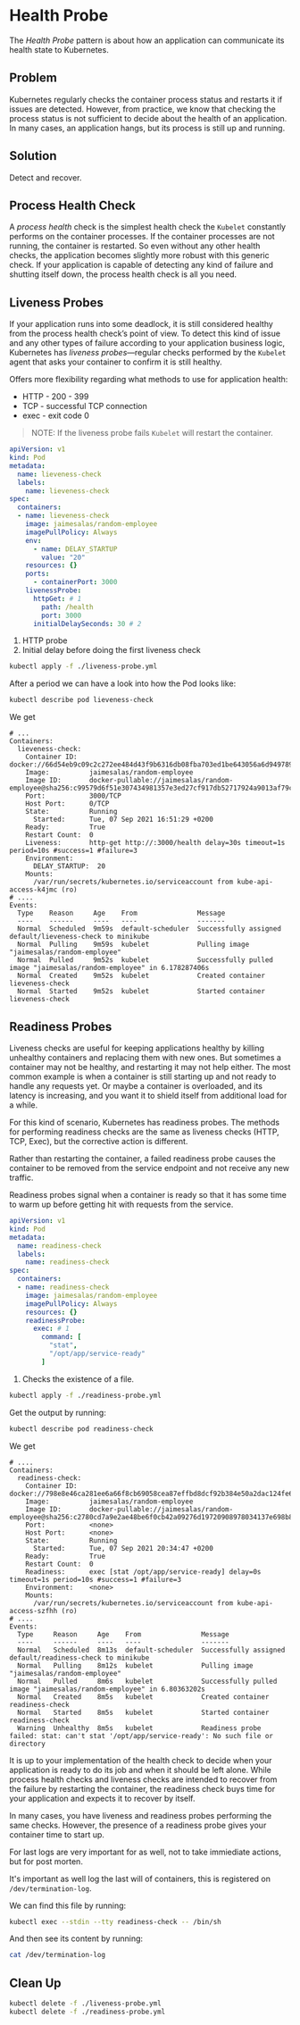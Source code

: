 # Health Probe

The *Health Probe* pattern is about how an application can communicate its health state to Kubernetes.

## Problem

Kubernetes regularly checks the container process status and restarts it if issues are detected. However, from practice, we know that checking the process status is not sufficient to decide about the health of an application. In many cases, an application hangs, but its process is still up and running. 

## Solution

Detect and recover.

## Process Health Check

A *process health* check is the simplest health check the `Kubelet` constantly performs on the container processes. If the container processes are not running, the container is restarted. So even without any other health checks, the application becomes slightly more robust with this generic check. If your application is capable of detecting any kind of failure and shutting itself down, the process health check is all you need.

## Liveness Probes

If your application runs into some deadlock, it is still considered healthy from the process health check’s point of view. To detect this kind of issue and any other types of failure according to your application business logic, Kubernetes has *liveness probes*—regular checks performed by the `Kubelet` agent that asks your container to confirm it is still healthy. 

Offers more flexibility regarding what methods to use for application health:

* HTTP - 200 - 399
* TCP - successful TCP connection
* exec - exit code 0

> NOTE: If the liveness probe fails `Kubelet` will restart the container.

```yaml
apiVersion: v1
kind: Pod
metadata:
  name: lieveness-check
  labels:
    name: lieveness-check
spec:
  containers:
  - name: lieveness-check
    image: jaimesalas/random-employee
    imagePullPolicy: Always
    env:
      - name: DELAY_STARTUP
        value: "20"
    resources: {}
    ports:
      - containerPort: 3000
    livenessProbe:
      httpGet: # 1
        path: /health
        port: 3000
      initialDelaySeconds: 30 # 2

```

1. HTTP probe
2. Initial delay before doing the first liveness check

```bash
kubectl apply -f ./liveness-probe.yml
```

After a period we can have a look into how the Pod looks like:

```bash
kubectl describe pod lieveness-check
```

We get 

```
# ...
Containers:
  lieveness-check:
    Container ID:   docker://66d54eb9c09c2c272ee484d43f9b6316db08fba703ed1be643056a6d94978930
    Image:          jaimesalas/random-employee
    Image ID:       docker-pullable://jaimesalas/random-employee@sha256:c99579d6f51e307434981357e3ed27cf917db52717924a9013af79c2a84f55fb
    Port:           3000/TCP
    Host Port:      0/TCP
    State:          Running
      Started:      Tue, 07 Sep 2021 16:51:29 +0200
    Ready:          True
    Restart Count:  0
    Liveness:       http-get http://:3000/health delay=30s timeout=1s period=10s #success=1 #failure=3
    Environment:
      DELAY_STARTUP:  20
    Mounts:
      /var/run/secrets/kubernetes.io/serviceaccount from kube-api-access-k4jmc (ro)
# ....
Events:
  Type    Reason     Age    From               Message
  ----    ------     ----   ----               -------
  Normal  Scheduled  9m59s  default-scheduler  Successfully assigned default/lieveness-check to minikube
  Normal  Pulling    9m59s  kubelet            Pulling image "jaimesalas/random-employee"
  Normal  Pulled     9m52s  kubelet            Successfully pulled image "jaimesalas/random-employee" in 6.178287406s
  Normal  Created    9m52s  kubelet            Created container lieveness-check
  Normal  Started    9m52s  kubelet            Started container lieveness-check
```

## Readiness Probes

Liveness checks are useful for keeping applications healthy by killing unhealthy containers and replacing them with new ones. But sometimes a container may not be healthy, and restarting it may not help either. The most common example is when a container is still starting up and not ready to handle any requests yet. Or maybe a container is overloaded, and its latency is increasing, and you want it to shield itself from additional load for a while.

For this kind of scenario, Kubernetes has readiness probes. The methods for performing readiness checks are the same as liveness checks (HTTP, TCP, Exec), but the corrective action is different. 

Rather than restarting the container, a failed readiness probe causes the container to be removed from the service endpoint and not receive any new traffic.

Readiness probes signal when a container is ready so that it has some time to warm up before getting hit with requests from the service. 

```yaml
apiVersion: v1
kind: Pod
metadata:
  name: readiness-check
  labels:
    name: readiness-check
spec:
  containers:
  - name: readiness-check
    image: jaimesalas/random-employee
    imagePullPolicy: Always
    resources: {}
    readinessProbe:
      exec: # 1
        command: [
          "stat",
          "/opt/app/service-ready"
        ]

```

1. Checks the existence of a file.

```bash
kubectl apply -f ./readiness-probe.yml
```

Get the output by running:

```bash
kubectl describe pod readiness-check
```

We get 

```
# ....
Containers:
  readiness-check:
    Container ID:   docker://798e8e46ca281ee6a66f8cb69058cea87effbd8dcf92b384e50a2dac124fe656
    Image:          jaimesalas/random-employee
    Image ID:       docker-pullable://jaimesalas/random-employee@sha256:c2780cd7a9e2ae48be6f0cb42a09276d19720908978034137e698b8108e61d02
    Port:           <none>
    Host Port:      <none>
    State:          Running
      Started:      Tue, 07 Sep 2021 20:34:47 +0200
    Ready:          True
    Restart Count:  0
    Readiness:      exec [stat /opt/app/service-ready] delay=0s timeout=1s period=10s #success=1 #failure=3
    Environment:    <none>
    Mounts:
      /var/run/secrets/kubernetes.io/serviceaccount from kube-api-access-szfhh (ro)
# ....
Events:
  Type     Reason     Age    From               Message
  ----     ------     ----   ----               -------
  Normal   Scheduled  8m13s  default-scheduler  Successfully assigned default/readiness-check to minikube
  Normal   Pulling    8m12s  kubelet            Pulling image "jaimesalas/random-employee"
  Normal   Pulled     8m6s   kubelet            Successfully pulled image "jaimesalas/random-employee" in 6.80363202s
  Normal   Created    8m5s   kubelet            Created container readiness-check
  Normal   Started    8m5s   kubelet            Started container readiness-check
  Warning  Unhealthy  8m5s   kubelet            Readiness probe failed: stat: can't stat '/opt/app/service-ready': No such file or directory
```

It is up to your implementation of the health check to decide when your application is ready to do its job and when it should be left alone. While process health checks and liveness checks are intended to recover from the failure by restarting the container, the readiness check buys time for your application and expects it to recover by itself. 

In many cases, you have liveness and readiness probes performing the same checks. However, the presence of a readiness probe gives your container time to start up. 

For last logs are very important for as well, not to take immiediate actions, but for post morten.

It's important as well log the last will of containers, this is registered on `/dev/termination-log`.

We can find this file by running:

```bash
kubectl exec --stdin --tty readiness-check -- /bin/sh 
```

And then see its content by running:

```bash
cat /dev/termination-log
```

## Clean Up

```bash
kubectl delete -f ./liveness-probe.yml
kubectl delete -f ./readiness-probe.yml
```
